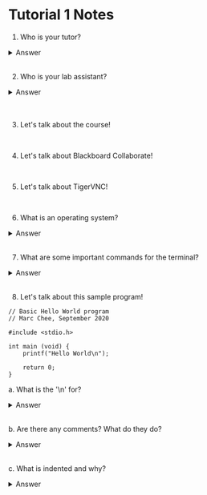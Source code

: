 # Tutorial 1 Notes

1. Who is your tutor?

<details> 
  <summary>Answer</summary>
  
  My name is Clarissa Tatang and am currently a 2nd year Software Engineering student. Feel free to email me at clarissa.tatang@student.unsw.edu.au for any questions!
</details>

<br>

2. Who is your lab assistant?

<details> 
  <summary>Answer</summary>
  
  My name is Shrey Somaiya - I'm a 2nd year Computer Science student, a fun fact about me is that I play 3 instruments! Feel free to email me at shrey.somaiya@student.unsw.edu.au :)
</details>

<br>

<br>

3. Let's talk about the course!

<br>

4. Let's talk about Blackboard Collaborate!

<br>

5. Let's talk about TigerVNC!

<br>

6. What is an operating system?

<details>
  <summary>Answer</summary>
  
  A software that communicates with the hardware and allows other programs to run.
  
  **Eg**. Windows, iOS, Linux!
</details>

<br>

7. What are some important commands for the terminal?

<details>
  <summary>Answer</summary>

```
cd - changes to root directory
cd .. - changes to parent directory
cd dir - changes to directory with the name dir
cd ../dir - changes to parent directory, then to directory with the name dir
```

```
ls - lists the files in the current directory
```

```
mkdir dir - makes a directory with the name dir
```

```
cp src dst - copies the file src to dst
```

```
mv src dst - cuts the file src to dst (can also be used to rename files!)
```

</details>

<br>

8. Let's talk about this sample program!

```
// Basic Hello World program
// Marc Chee, September 2020

#include <stdio.h>

int main (void) {
    printf("Hello World\n");
    
    return 0;
}
```

  a. What is the '\n' for?

<details>
  <summary>Answer</summary>
  
  The '\n' represents a new line - a press of the enter button. It tells the program to go to the next line.
</details>

<br>

  b. Are there any comments? What do they do?

<details>
  <summary>Answer</summary>
  
  The first two lines of the sample program are comments. A comment's purpose include:
  - Describing what is happening in the code - why did we choose to write this code?
  - Providing important information about the code such as the author or its purpose.
</details>

<br>

  c. What is indented and why?

<details>
  <summary>Answer</summary>
  
  The code inside the main function is indented. It is indented because there are curly brackets around it. The rule for indentation is

```
(pairs of curly brackets around the code) x 4 spaces = indentation amount
```

</details>

<br>  
